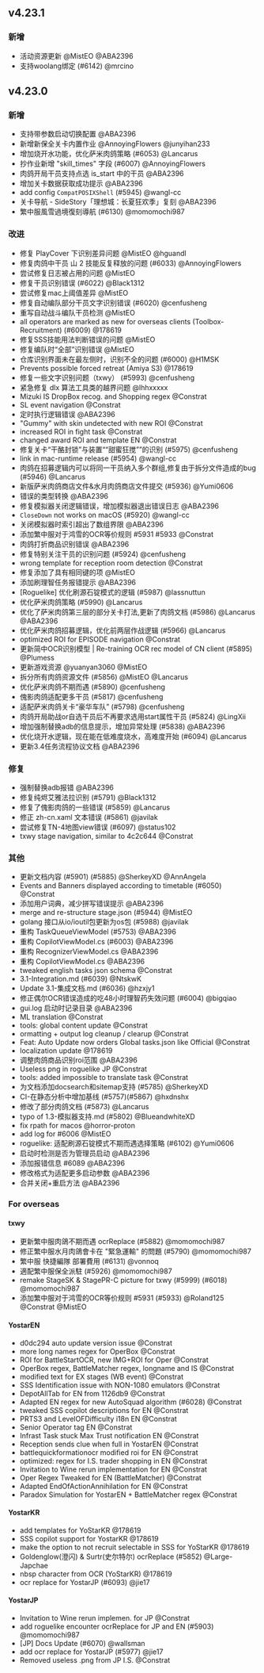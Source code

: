 
## v4.23.1

### 新增

- 活动资源更新 @MistEO @ABA2396
- 支持woolang绑定 (#6142) @mrcino

## v4.23.0

### 新增

- 支持带参数启动切换配置 @ABA2396
- 新增新保全关卡内置作业 @AnnoyingFlowers @junyihan233
- 增加烧开水功能，优化萨米肉鸽策略 (#6053) @Lancarus
- 抄作业新增 "skill_times" 字段 (#6007) @AnnoyingFlowers
- 肉鸽开局干员支持点选 is_start 中的干员 @ABA2396
- 增加关卡数据获取成功提示 @ABA2396
- add config `CompatPOSIXShell` (#5945) @wangl-cc
- 关卡导航 - SideStory「理想城：长夏狂欢季」复刻 @ABA2396
- 繁中服風雪過境復刻導航 (#6130) @momomochi987

### 改进

- 修复 PlayCover 下识别差异问题 @MistEO @hguandl
- 修复肉鸽中干员 山 2 技能反复释放的问题 (#6033) @AnnoyingFlowers
- 尝试修复日志被占用的问题 @MistEO
- 修复干员识别错误 (#6022) @Black1312
- 尝试修复mac上阈值差异 @MistEO
- 修复自动编队部分干员文字识别错误 (#6020) @cenfusheng
- 重写自动战斗编队干员检测 @MistEO
- all operators are marked as new for overseas clients (Toolbox-Recruitment) (#6009) @178619
- 修复SSS技能用法判断错误的问题 @MistEO
- 修复编队时“全部”识别错误 @MistEO
- 仓库识别界面未在最左侧时，识别不全的问题 (#6000) @H1MSK
- Prevents possible forced retreat (Amiya S3) @178619
- 修复一些文字识别问题（txwy） (#5993) @cenfusheng
- 紧急修复 dlx 算法工具类的越界问题 @lhhxxxxx
- Mizuki IS DropBox recog. and Shopping regex @Constrat
- SL event navigation @Constrat
- 定时执行逻辑错误 @ABA2396
- "Gummy" with skin undetected with new ROI @Constrat
- increased ROI in fight task @Constrat
- changed award ROI and template  EN @Constrat
- 修复关卡“干酪封锁”与装置““甜蜜狂搅””的识别 (#5975) @cenfusheng
- link in mac-runtime release (#5954) @wangl-cc
- 肉鸽在招募逻辑内可以将同一干员纳入多个群组,修复由于拆分文件造成的bug (#5946) @Lancarus
- 新版萨米肉鸽商店文件&水月肉鸽商店文件提交 (#5936) @Yumi0606
- 错误的类型转换 @ABA2396
- 修复模拟器关闭逻辑错误，增加模拟器退出错误日志 @ABA2396
- `CloseDown` not works on macOS (#5920) @wangl-cc
- 关闭模拟器时索引超出了数组界限 @ABA2396
- 添加繁中服对于鸿雪的OCR等价规则 #5931 #5933 @Constrat
- 肉鸽打折商品识别错误 @ABA2396
- 修复特别关注干员的识别问题 (#5924) @cenfusheng
- wrong template for reception room detection @Constrat
- 修复添加了具有相同键的项 @MistEO
- 添加刷理智任务报错提示 @ABA2396
- [Roguelike] 优化刷源石锭模式的逻辑 (#5987) @lassnuttun
- 优化萨米肉鸽策略 (#5990) @Lancarus
- 优化了萨米肉鸽第三层的部分关卡打法,更新了肉鸽文档 (#5986) @Lancarus @ABA2396
- 优化萨米肉鸽招募逻辑，优化前两层作战逻辑 (#5966) @Lancarus
- optimized ROI for EPISODE navigation @Constrat
- 更新简中OCR识别模型 | Re-training OCR rec model of CN client (#5895) @Plumess
- 更新游戏资源 @yuanyan3060 @MistEO
- 拆分所有肉鸽资源文件 (#5856) @MistEO @Lancarus
- 优化萨米肉鸽不期而遇 (#5890) @cenfusheng
- 傀影肉鸽适配更多干员 (#5817) @cenfusheng
- 适配萨米肉鸽关卡“豪华车队” (#5798) @cenfusheng
- 肉鸽开局助战or自选干员后不再要求选用start属性干员 (#5824) @LingXii
- 增加强制替换adb的信息提示，增加异常处理 (#5838) @ABA2396
- 优化烧开水逻辑，现在能在低难度烧水，高难度开始 (#6094) @Lancarus
- 更新3.4任务流程协议文档 @ABA2396

### 修复

- 强制替换adb报错 @ABA2396
- 修复纯烬艾雅法拉识别 (#5791) @Black1312
- 修复了傀影肉鸽的一些错误 (#5859) @Lancarus
- 修正 zh-cn.xaml 文本错误 (#5861) @javilak
- 尝试修复TN-4地图view错误 (#6097) @status102
- txwy stage navigation, similar to 4c2c644 @Constrat

### 其他

- 更新文档内容 (#5901) (#5885) @SherkeyXD @AnnAngela
- Events and Banners displayed according to timetable (#6050) @Constrat
- 添加用户词典，减少拼写错误提示 @ABA2396
- merge and re-structure stage.json (#5944) @MistEO
- golang 接口从io/ioutil包更新为os包 (#5988) @javilak
- 重构 TaskQueueViewModel (#5753) @ABA2396
- 重构 CopilotViewModel.cs (#6003) @ABA2396
- 重构 RecognizerViewModel.cs @ABA2396
- 重构 CopilotViewModel.cs @ABA2396
- tweaked english tasks json schema @Constrat
- 3.1-Integration.md (#6039) @NtskwK
- Update 3.1-集成文档.md (#6036) @hzxjy1
- 修正偶尔OCR错误造成的吃48小时理智药失效问题 (#6004) @bigqiao
- gui.log 启动时记录目录 @ABA2396
- ML translation @Constrat
- tools: global content update @Constrat
- ormatting + output log cleanup / clearup @Constrat
- Feat: Auto Update now orders Global tasks.json like Official @Constrat
- localization update @178619
- 调整肉鸽商品识别roi范围 @ABA2396
- Useless png in roguelike JP @Constrat
- tools: added impossible to translate task @Constrat
- 为文档添加docsearch和sitemap支持 (#5785) @SherkeyXD
- CI-在静态分析中增加基线 (#5757)(#5867) @hxdnshx
- 修改了部分肉鸽文档 (#5873) @Lancarus
- typo of 1.3-模拟器支持.md (#5802) @BlueandwhiteXD
- fix rpath for macos @horror-proton
- add log for #6006 @MistEO
- roguelike: 适配刷源石锭模式不期而遇选择策略 (#6102) @Yumi0606
- 启动时检测是否为管理员启动 @ABA2396
- 添加报错信息 #6089 @ABA2396
- 修改格式为适配更多启动参数 @ABA2396
- 合并关闭+重启方法 @ABA2396

### For overseas

#### txwy

- 更新繁中服肉鴿不期而遇 ocrReplace (#5882) @momomochi987
- 修正繁中服水月肉鴿會卡在 "緊急運輸" 的問題 (#5790) @momomochi987
- 繁中服 快捷編隊 部署費用 (#6131) @vonnoq
- 適配繁中服保全派駐 (#5926) @momomochi987
- remake StageSK & StagePR-C picture for txwy (#5999) (#6018) @momomochi987
- 添加繁中服对于鸿雪的OCR等价规则 #5931 (#5933) @Roland125 @Constrat @MistEO

#### YostarEN

- d0dc294 auto update version issue @Constrat
- more long names regex for OperBox @Constrat
- ROI for BattleStartOCR, new IMG+ROI for Oper @Constrat
- OperBox regex, BattleMatcher regex, longname and IS @Constrat
- modified text for EX stages (WB event) @Constrat
- SSS Identification issue with NON-1080 emulators @Constrat
- DepotAllTab for EN from 1126db9 @Constrat
- Adapted EN regex for new AutoSquad algorithm (#6028) @Constrat
- tweaked SSS copilot descriptions for EN @Constrat
- PRTS3 and LevelOFDifficulty i18n EN @Constrat
- Senior Operator tag EN @Constrat
- Infrast Task stuck Max Trust notification EN @Constrat
- Reception sends clue when full in YostarEN @Constrat
- battlequickformationocr modified roi for EN @Constrat
- optimized: regex for I.S. trader shopping in EN @Constrat
- Invitation to Wine rerun implementation for EN @Constrat
- Oper Regex Tweaked for EN (BattleMatcher) @Constrat
- Adapted EndOfActionAnnihilation for EN @Constrat
- Paradox Simulation for YostarEN + BattleMatcher regex @Constrat

#### YostarKR

- add templates for YoStarKR @178619
- SSS copilot support for YostarKR @178619
- make the option to not recruit selectable in SSS for YoStarKR @178619
- Goldenglow(澄闪) & Surtr(史尔特尔) ocrReplace (#5852) @Large-Japchae
- nbsp character from OCR (YoStarKR) @178619
- ocr replace for YostarJP (#6093) @jie17

#### YostarJP

- Invitation to Wine rerun implemen. for JP @Constrat
- add roguelike encounter ocrReplace for JP and EN (#5903) @momomochi987
- [JP] Docs Update (#6070) @wallsman
- add ocr replace for YostarJP (#5977) @jie17
- Removed useless .png from JP I.S. @Constrat
